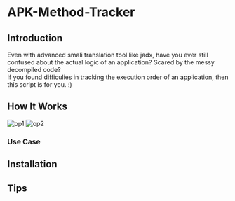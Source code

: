 # APK-Method-Tracker
## Introduction
Even with advanced smali translation tool like jadx, have you ever still confused about the actual logic of an application? Scared by the messy decompiled code? <br>
If you found difficulies in tracking the execution order of an application, then this script is for you. :)
## How It Works
![op1](https://user-images.githubusercontent.com/65654501/148697278-7d705787-68ef-4b2c-88c6-fe6021858552.png)
![op2](https://user-images.githubusercontent.com/65654501/148697716-522caf7b-540a-4d4f-82c6-ba66ed485de3.png)
### Use Case

## Installation

## Tips
